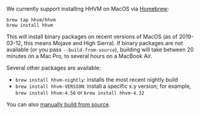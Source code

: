 We currently support installing HHVM on MacOS via [Homebrew](http://brew.sh/):

```
brew tap hhvm/hhvm
brew install hhvm
```

This will install binary packages on recent versions of MacOS (as of 2019-03-12, this means Mojave and High Sierra). If binary packages are not available
(or you pass `--build-from-source`), building will take between 20 minutes on a Mac Pro, to several hours on a MacBook Air.

Several other packages are available:

- `brew install hhvm-nightly`: installs the most recent nightly build
- `brew install hhvm-VERSION`: install a specific x.y version; for example,
  `brew install hhvm-4.56` or `brew install hhvm-4.32`

You can also [manually build from source](building-from-source#building-hhvm__macos).
